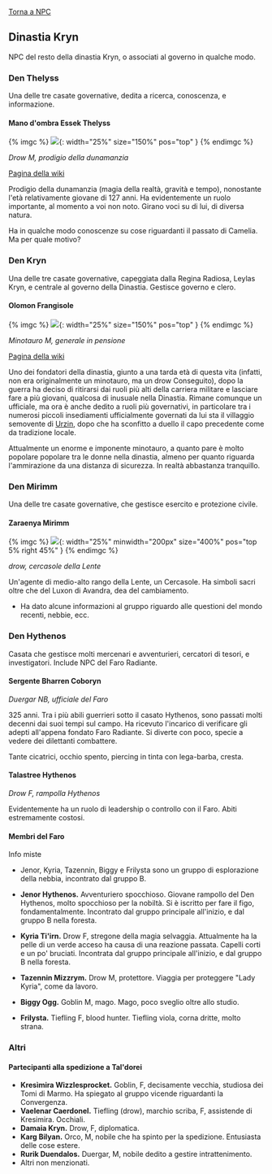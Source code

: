 [Torna a NPC](../npc)

## Dinastia Kryn

NPC del resto della dinastia Kryn, o associati al governo in qualche modo.

### Den Thelyss

Una delle tre casate governative, dedita a ricerca, conoscenza, e informazione.

#### Mano d'ombra Essek Thelyss

{% imgc %}
![](/assets/img/essek.webp){: width="25%" size="150%" pos="top" }
{% endimgc %}

*Drow M, prodigio della dunamanzia*

[Pagina della wiki](https://criticalrole.fandom.com/wiki/Essek_Thelyss)

Prodigio della dunamanzia (magia della realtà, gravità e tempo), nonostante l'età relativamente giovane di 127 anni. Ha evidentemente un ruolo importante, al momento a voi non noto. Girano voci su di lui, di diversa natura.

Ha in qualche modo conoscenze su cose riguardanti il passato di Camelia. Ma per quale motivo?

### Den Kryn

Una delle tre casate governative, capeggiata dalla Regina Radiosa, Leylas Kryn, e centrale al governo della Dinastia. Gestisce governo e clero.

#### Olomon Frangisole

{% imgc %}
![](https://i.imgur.com/K2fOTxn.png){: width="25%" size="150%" pos="top" }
{% endimgc %}

*Minotauro M, generale in pensione*

[Pagina della wiki](https://criticalrole.fandom.com/wiki/Olomon)

Uno dei fondatori della dinastia, giunto a una tarda età di questa vita (infatti, non era originalmente un minotauro, ma un drow Conseguito), dopo la guerra ha deciso di ritirarsi dai ruoli più alti della carriera militare e lasciare fare a più giovani, qualcosa di inusuale nella Dinastia. Rimane comunque un ufficiale, ma ora è anche dedito a ruoli più governativi, in particolare tra i numerosi piccoli insediamenti ufficialmente governati da lui sta il villaggio semovente di [Urzin](/xho/luoghi#urzin), dopo che ha sconfitto a duello il capo precedente come da tradizione locale.

Attualmente un enorme e imponente minotauro, a quanto pare è molto popolare popolare tra le donne nella dinastia, almeno per quanto riguarda l'ammirazione da una distanza di sicurezza. In realtà abbastanza tranquillo.

### Den Mirimm

Una delle tre casate governative, che gestisce esercito e protezione civile.

#### Zaraenya Mirimm

{% imgc %}
![]({{site.data.img.zaerenya}}){: width="25%" minwidth="200px" size="400%" pos="top 5% right 45%" }
{% endimgc %}

*drow, cercasole della Lente*

Un'agente di medio-alto rango della Lente, un Cercasole. Ha simboli sacri oltre che del Luxon di Avandra, dea del cambiamento.

- Ha dato alcune informazioni al gruppo riguardo alle questioni del mondo recenti, nebbie, ecc.

### Den Hythenos

Casata che gestisce molti mercenari e avventurieri, cercatori di tesori, e investigatori. Include NPC del Faro Radiante.

#### Sergente Bharren Coboryn
*Duergar NB, ufficiale del Faro*

325 anni. Tra i più abili guerrieri sotto il casato Hythenos, sono passati molti decenni dai suoi tempi sul campo. Ha ricevuto l'incarico di verificare gli adepti all'appena fondato Faro Radiante. Si diverte con poco, specie a vedere dei dilettanti combattere.

Tante cicatrici, occhio spento, piercing in tinta con lega-barba, cresta.

#### Talastree Hythenos

*Drow F, rampolla Hythenos*

Evidentemente ha un ruolo di leadership o controllo con il Faro. Abiti estremamente costosi.

#### Membri del Faro

Info miste
- Jenor, Kyria, Tazennin, Biggy e Frilysta sono un gruppo di esplorazione della nebbia, incontrato dal gruppo B.

- **Jenor Hythenos.** Avventuriero spocchioso. Giovane rampollo del Den Hythenos, molto spocchioso per la nobiltà. Si è iscritto per fare il figo, fondamentalmente. 
Incontrato dal gruppo principale all'inizio, e dal gruppo B nella foresta.
- **Kyria Ti'irn.** Drow F, stregone della magia selvaggia. Attualmente ha la pelle di un verde acceso ha causa di una reazione passata. Capelli corti e un po' bruciati.
Incontrata dal gruppo principale all'inizio, e dal gruppo B nella foresta.
- **Tazennin Mizzrym.** Drow M, protettore. Viaggia per proteggere "Lady Kyria", come da lavoro.
- **Biggy Ogg.** Goblin M, mago. Mago, poco sveglio oltre allo studio.
- **Frilysta.** Tiefling F, blood hunter. Tiefling viola, corna dritte, molto strana.


### Altri

#### Partecipanti alla spedizione a Tal'dorei

- **Kresìmira Wizzlesprocket.** Goblin, F, decisamente vecchia, studiosa dei Tomi di Marmo. Ha spiegato al gruppo vicende riguardanti la Convergenza.
- **Vaelenar Caerdonel.** Tiefling (drow), marchio scriba, F, assistende di Kresimira. Occhiali.
- **Damaia Kryn.** Drow, F, diplomatica.
- **Karg Bilyan.** Orco, M, nobile che ha spinto per la spedizione. Entusiasta delle cose estere.
- **Rurik Duendalos.** Duergar, M, nobile dedito a gestire intrattenimento.
- Altri non menzionati.